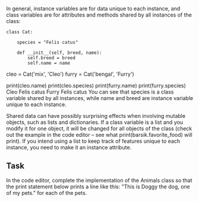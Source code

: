 In general, instance variables are for data unique to each instance, and class variables are for attributes and methods shared by all instances of the class:
```
class Cat:

    species = "Felis catus"  
    
    def __init__(self, breed, name):
        self.breed = breed  
        self.name = name
```

cleo = Cat('mix', 'Cleo')
furry = Cat('bengal', 'Furry')

print(cleo.name)
print(cleo.species)
print(furry.name)
print(furry.species)
Cleo
Felis catus
Furry
Felis catus
You can see that species is a class variable shared by all instances, while name and breed are instance variable unique to each instance.

Shared data can have possibly surprising effects when involving mutable objects, such as lists and dictionaries. If a class variable is a list and you modify it for one object, it will be changed for all objects of the class (check out the example in the code editor – see what print(barsik.favorite_food) will print). If you intend using a list to keep track of features unique to each instance, you need to make it an instance attribute.

## Task
In the code editor, complete the implementation of the Animals class so that the print statement below prints a line like this: "This is Doggy the dog, one of my pets." for each of the pets.